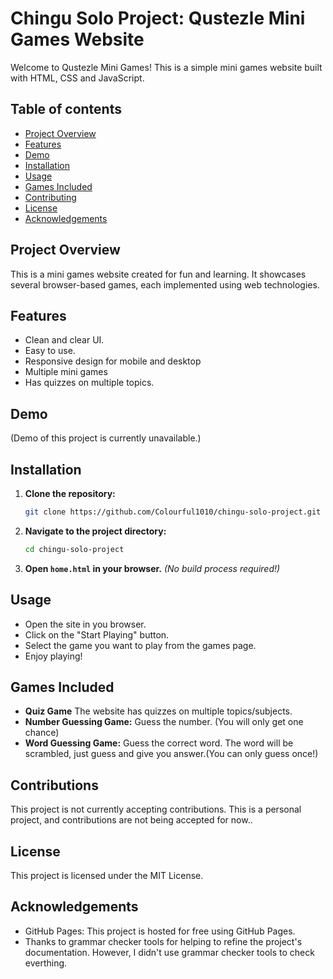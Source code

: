 # Chingu Solo Project: Qustezle Mini Games Website
Welcome to Qustezle Mini Games! This is a simple mini games website built with HTML, CSS and JavaScript.

## Table of contents
- [Project Overview](#project-overview)
- [Features](#features)
- [Demo](#demo)
- [Installation](#installation)
- [Usage](#usage)
- [Games Included](#games-included)
- [Contributing](#contributing)
- [License](#license)
- [Acknowledgements](#acknowledgements)

## Project Overview
This is a mini games website created for fun and learning. It showcases several browser-based games, each implemented using web technologies.

## Features
- Clean and clear UI.
- Easy to use.
- Responsive design for mobile and desktop
- Multiple mini games
- Has quizzes on multiple topics.

## Demo
(Demo of this project is currently unavailable.)

## Installation
1. **Clone the repository:**
   ```bash
   git clone https://github.com/Colourful1010/chingu-solo-project.git
   ```
2. **Navigate to the project directory:**
   ```bash
   cd chingu-solo-project
   ```
3. **Open `home.html` in your browser.**
   *(No build process required!)*

## Usage
- Open the site in you browser.
- Click on the "Start Playing" button.
- Select the game you want to play from the games page.
- Enjoy playing!

## Games Included
- **Quiz Game** The website has quizzes on multiple topics/subjects. 
- **Number Guessing Game:** Guess the number. (You will only get one chance)
- **Word Guessing Game:** Guess the correct word. The word will be scrambled, just guess and give you answer.(You can only guess once!)

## Contributions
This project is not currently accepting contributions. This is a personal project, and contributions are not being accepted for now..


## License
This project is licensed under the MIT License. 

##  Acknowledgements
- GitHub Pages: This project is hosted for free using GitHub Pages.
- Thanks to grammar checker tools for helping to refine the project's documentation. However, I didn't use grammar checker tools to check everthing. 

